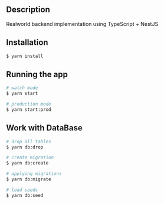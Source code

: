 ## Description

Realworld backend implementation using TypeScript + NestJS

## Installation

```bash
$ yarn install
```

## Running the app

```bash
# watch mode
$ yarn start

# production mode
$ yarn start:prod
```

## Work with DataBase 

```bash
# drop all tables 
$ yarn db:drop

# create migration
$ yarn db:create

# applying migrations
$ yarn db:migrate

# load seeds
$ yarn db:seed
```
